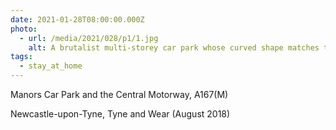 ```yaml
---
date: 2021-01-28T08:00:00.000Z
photo:
  - url: /media/2021/028/p1/1.jpg
    alt: A brutalist multi-storey car park whose curved shape matches that of the slip road directly in front of it.
tags:
  - stay_at_home
---
```


Manors Car Park and the Central Motorway, A167(M)

Newcastle-upon-Tyne, Tyne and Wear (August 2018)
